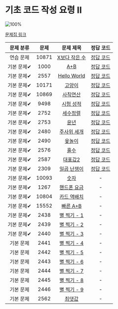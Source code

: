 # 기초 코드 작성 요령 II

![100%](https://progress-bar.dev/11/?scale=27&title=progress&width=500&color=babaca&suffix=/27)

[문제집 링크](https://www.acmicpc.net/workbook/view/7306)

| 문제 분류 | 문제 | 문제 제목 | 정답 코드 |
| :--: | :--: | :--: | :--: |
| 연습 문제 | 10871 | [X보다 작은 수](https://www.acmicpc.net/problem/10871) | [정답 코드](0x02/10871.swift) |
| 기본 문제✔ | 1000 | [A+B](https://www.acmicpc.net/problem/1000) | [정답 코드](0x02/1000.swift) |
| 기본 문제✔ | 2557 | [Hello World](https://www.acmicpc.net/problem/2557) | [정답 코드](0x02/2557.swift) |
| 기본 문제✔ | 10171 | [고양이](https://www.acmicpc.net/problem/10171) | [정답 코드](0x02/10171.swift) |
| 기본 문제✔ | 10869 | [사칙연산](https://www.acmicpc.net/problem/10869) | [정답 코드](0x02/10869.swift) |
| 기본 문제✔ | 9498 | [시험 성적](https://www.acmicpc.net/problem/9498) | [정답 코드](0x02/9498.swift) |
| 기본 문제✔ | 2752 | [세수정렬](https://www.acmicpc.net/problem/2752) | [정답 코드](0x02/2752.swift) |
| 기본 문제✔ | 2753 | [윤년](https://www.acmicpc.net/problem/2753) | [정답 코드](0x02/2753.swift) |
| 기본 문제✔ | 2480 | [주사위 세개](https://www.acmicpc.net/problem/2480) | [정답 코드](0x02/2480.swift) |
| 기본 문제✔ | 2490 | [윷놀이](https://www.acmicpc.net/problem/2490) | [정답 코드](0x02/2490.swift) |
| 기본 문제✔ | 2576 | [홀수](https://www.acmicpc.net/problem/2576) | [정답 코드](0x02/2576.swift) |
| 기본 문제✔ | 2587 | [대표값2](https://www.acmicpc.net/problem/2587) | [정답 코드](0x02/2587.swift) |
| 기본 문제✔ | 2309 | [일곱 난쟁이](https://www.acmicpc.net/problem/2309) | [정답 코드](0x02/2309.swift) |
| 기본 문제✔ | 10093 | [숫자](https://www.acmicpc.net/problem/10093) | - |
| 기본 문제✔ | 1267 | [핸드폰 요금](https://www.acmicpc.net/problem/1267) | - |
| 기본 문제✔ | 10804 | [카드 역배치](https://www.acmicpc.net/problem/10804) | - |
| 기본 문제✔ | 15552 | [빠른 A+B](https://www.acmicpc.net/problem/15552) | - |
| 기본 문제✔ | 2438 | [별 찍기 - 1](https://www.acmicpc.net/problem/2438) | - |
| 기본 문제✔ | 2439 | [별 찍기 - 2](https://www.acmicpc.net/problem/2439) | - |
| 기본 문제✔ | 2440 | [별 찍기 - 3](https://www.acmicpc.net/problem/2440) | - |
| 기본 문제 | 2441 | [별 찍기 - 4](https://www.acmicpc.net/problem/2441) | - |
| 기본 문제 | 2442 | [별 찍기 - 5](https://www.acmicpc.net/problem/2442) | - |
| 기본 문제 | 2443 | [별 찍기 - 6](https://www.acmicpc.net/problem/2443) | - |
| 기본 문제 | 2444 | [별 찍기 - 7](https://www.acmicpc.net/problem/2444) | - |
| 기본 문제 | 2445 | [별 찍기 - 8](https://www.acmicpc.net/problem/2445) | - |
| 기본 문제 | 2446 | [별 찍기 - 9](https://www.acmicpc.net/problem/2446) | - |
| 기본 문제 | 2562 | [최댓값](https://www.acmicpc.net/problem/2562) | - |
